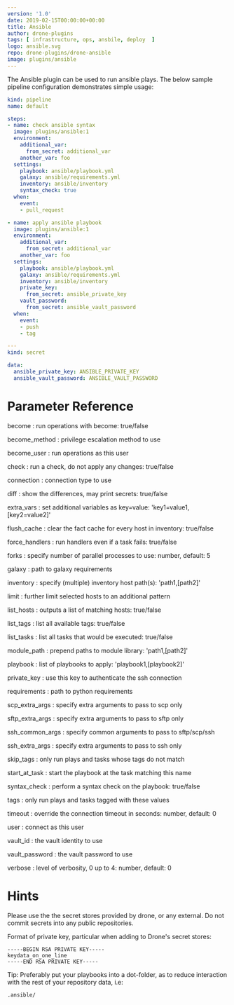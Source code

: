 ```yaml
---
version: '1.0'
date: 2019-02-15T00:00:00+00:00
title: Ansible
author: drone-plugins
tags: [ infrastructure, ops, ansbile, deploy  ]
logo: ansible.svg
repo: drone-plugins/drone-ansible
image: plugins/ansible
---
```


The Ansible plugin can be used to run ansible plays. The below sample pipeline configuration demonstrates simple usage:

```yaml
kind: pipeline
name: default

steps:
- name: check ansible syntax
  image: plugins/ansible:1
  environment:
    additional_var:
      from_secret: additional_var
    another_var: foo
  settings:
    playbook: ansible/playbook.yml
    galaxy: ansible/requirements.yml
    inventory: ansible/inventory
    syntax_check: true
  when:
    event:
    - pull_request

- name: apply ansible playbook
  image: plugins/ansible:1
  environment:
    additional_var:
      from_secret: additional_var
    another_var: foo
  settings:
    playbook: ansible/playbook.yml
    galaxy: ansible/requirements.yml
    inventory: ansible/inventory
    private_key:
      from_secret: ansible_private_key
    vault_password:
      from_secret: ansible_vault_password
  when:
    event:
    - push
    - tag

---
kind: secret

data:
  ansible_private_key: ANSIBLE_PRIVATE_KEY
  ansible_vault_password: ANSIBLE_VAULT_PASSWORD
```


# Parameter Reference

become
: run operations with become: true/false

become_method
: privilege escalation method to use

become_user
: run operations as this user

check
: run a check, do not apply any changes: true/false

connection
: connection type to use

diff
: show the differences, may print secrets: true/false

extra_vars
: set additional variables as key=value: 'key1=value1,[key2=value2]'

flush_cache
: clear the fact cache for every host in inventory: true/false

force_handlers
: run handlers even if a task fails: true/false

forks
: specify number of parallel processes to use: number, default: 5

galaxy
: path to galaxy requirements

inventory
: specify (multiple) inventory host path(s): 'path1,[path2]'

limit
: further limit selected hosts to an additional pattern

list_hosts
: outputs a list of matching hosts: true/false

list_tags
: list all available tags: true/false

list_tasks
: list all tasks that would be executed: true/false

module_path
: prepend paths to module library: 'path1,[path2]'

playbook
: list of playbooks to apply: 'playbook1,[playbook2]'

private_key
: use this key to authenticate the ssh connection

requirements
: path to python requirements

scp_extra_args
: specify extra arguments to pass to scp only

sftp_extra_args
: specify extra arguments to pass to sftp only

ssh_common_args
: specify common arguments to pass to sftp/scp/ssh

ssh_extra_args
: specify extra arguments to pass to ssh only

skip_tags
: only run plays and tasks whose tags do not match

start_at_task
: start the playbook at the task matching this name

syntax_check
: perform a syntax check on the playbook: true/false

tags
: only run plays and tasks tagged with these values

timeout
: override the connection timeout in seconds: number, default: 0

user
: connect as this user

vault_id
: the vault identity to use

vault_password
: the vault password to use

verbose
: level of verbosity, 0 up to 4: number, default: 0

# Hints

Please use the the secret stores provided by drone, or any external. Do not commit secrets into any public repositories.

Format of private key, particular when adding to Drone's secret stores:

    -----BEGIN RSA PRIVATE KEY-----
    keydata_on_one_line
    -----END RSA PRIVATE KEY-----

Tip: Preferably put your playbooks into a dot-folder, as to reduce interaction with the rest of your repository data, i.e:

    .ansible/
